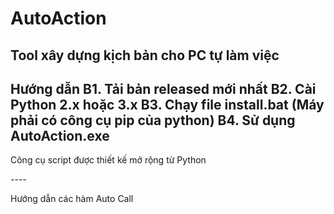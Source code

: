 # AutoAction
Tool xây dựng kịch bản cho PC tự làm việc
----
Hướng dẫn
B1. Tải bản released mới nhất
B2. Cài Python 2.x hoặc 3.x
B3. Chạy file install.bat (Máy phải có công cụ pip của python)
B4. Sử dụng AutoAction.exe
----
<p>
  Công cụ script được thiết kế mở rộng từ Python
 </p>
----
<p>Hướng dẫn các hàm Auto Call</p>
